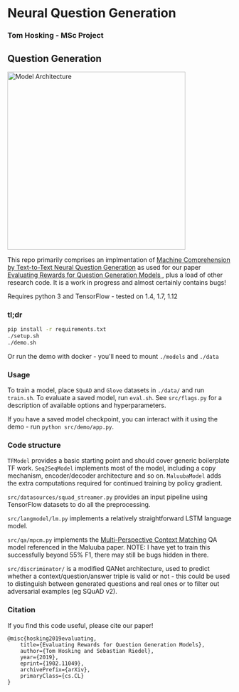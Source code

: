# Neural Question Generation

### Tom Hosking - MSc Project

## Question Generation

<img src="https://raw.githubusercontent.com/bloomsburyai/question-generation/master/docs/qgen_arch-1.jpg" alt="Model Architecture" width="400" />


This repo primarily comprises an implmentation of [Machine Comprehension by Text-to-Text Neural Question Generation](https://arxiv.org/pdf/1705.02012.pdf) as used for our paper [Evaluating Rewards for Question Generation Models
](https://arxiv.org/abs/1902.11049), plus a load of other research code. It is a work in progress and almost certainly contains bugs!

Requires python 3 and TensorFlow - tested on 1.4, 1.7, 1.12

### tl;dr

```bash
pip install -r requirements.txt
./setup.sh
./demo.sh
```

Or run the demo with docker - you'll need to mount `./models` and `./data`

### Usage

To train a model, place `SQuAD` and `Glove` datasets in `./data/` and run `train.sh`. To evaluate a saved model, run `eval.sh`. See `src/flags.py` for a description of available options and hyperparameters.

If you have a saved model checkpoint, you can interact with it using the demo - run `python src/demo/app.py`.

### Code structure

`TFModel` provides a basic starting point and should cover generic boilerplate TF work. `Seq2SeqModel` implements most of the model, including a copy mechanism, encoder/decoder architecture and so on. `MaluubaModel` adds the extra computations required for continued training by policy gradient.

`src/datasources/squad_streamer.py` provides an input pipeline using TensorFlow datasets to do all the preprocessing.

`src/langmodel/lm.py` implements a relatively straightforward LSTM language model.

`src/qa/mpcm.py` implements the [Multi-Perspective Context Matching](https://arxiv.org/pdf/1612.04211.pdf) QA model referenced in the Maluuba paper. NOTE: I have yet to train this successfully beyond 55% F1, there may still be bugs hidden in there.

`src/discriminator/` is a modified QANet architecture, used to predict whether a context/question/answer triple is valid or not - this could be used to distinguish between generated questions and real ones or to filter out adversarial examples (eg SQuAD v2).

### Citation

If you find this code useful, please cite our paper!

```
@misc{hosking2019evaluating,
    title={Evaluating Rewards for Question Generation Models},
    author={Tom Hosking and Sebastian Riedel},
    year={2019},
    eprint={1902.11049},
    archivePrefix={arXiv},
    primaryClass={cs.CL}
}
```
